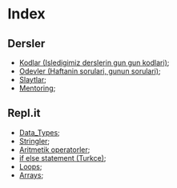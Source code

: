 # Index
## Dersler
- [Kodlar (Isledigimiz derslerin gun gun kodlari)](https://github.com/iskmetin/JavaKursu/tree/master/src/Gunler "Gunler");
- [Odevler (Haftanin sorulari, gunun sorulari)](https://github.com/iskmetin/JavaKursu/tree/master/src/Odevler "Odevler");
- [Slaytlar](https://github.com/iskmetin/JavaKursu/tree/master/src/Slaytlar "Slaytlar");
- [Mentoring](https://github.com/iskmetin/JavaKursu/tree/master/src/Mentoring "Mentoring");
## Repl.it
- [Data_Types](https://github.com/iskmetin/JavaKursu/tree/master/src/replit/datatypes "Data_types");
- [Stringler](https://github.com/iskmetin/JavaKursu/tree/master/src/replit/Stringler "Stringler");
- [Aritmetik operatorler](https://github.com/iskmetin/JavaKursu/tree/master/src/replit/arithmeticOperators "Aritmetik_operatorler");
- [if else statement (Turkce)](https://github.com/iskmetin/JavaKursu/tree/master/src/replit/ifElseStatementTurkce "ifElseStatementTurkce");
- [Loops](https://github.com/iskmetin/JavaKursu/tree/master/src/replit/Loops "Loops");
- [Arrays](https://github.com/iskmetin/JavaKursu/tree/master/src/replit/arrays "Arrays");


